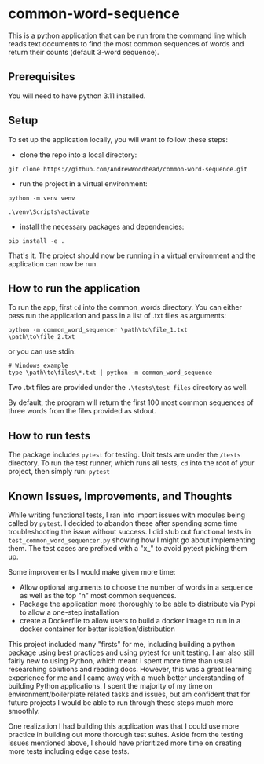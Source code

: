 # common-word-sequence
This is a python application that can be run from the command line which reads text documents to find the most common sequences of words and return their counts (default 3-word sequence).

## Prerequisites
You will need to have python 3.11 installed.

## Setup
To set up the application locally, you will want to follow these steps:
- clone the repo into a local directory:
```
git clone https://github.com/AndrewWoodhead/common-word-sequence.git
```
- run the project in a virtual environment:
```
python -m venv venv

.\venv\Scripts\activate
```
- install the necessary packages and dependencies:
```
pip install -e .
```
That's it. The project should now be running in a virtual environment and the application can now be run.

## How to run the application
To run the app, first ```cd``` into the common_words directory. 
You can either pass run the application and pass in a list of .txt files as arguments:
```
python -m common_word_sequencer \path\to\file_1.txt \path\to\file_2.txt
```
or you can use stdin:
```
# Windows example
type \path\to\files\*.txt | python -m common_word_sequence
```
Two .txt files are provided under the ```.\tests\test_files``` directory as well.

By default, the program will return the first 100 most common sequences of three words from the files provided as stdout.

## How to run tests
The package includes ```pytest``` for testing. Unit tests are under the ```/tests``` directory. To run the test runner, which runs all tests, ```cd``` into the root of your project, then simply run: ```pytest```

## Known Issues, Improvements, and Thoughts
While writing functional tests, I ran into import issues with modules being called by ```pytest```. I decided to abandon these after spending some time troubleshooting the issue without success. I did stub out functional tests in ```test_common_word_sequencer.py``` showing how I might go about implementing them. The test cases are prefixed with a "x_" to avoid pytest picking them up.

Some improvements I would make given more time:
- Allow optional arguments to choose the number of words in a sequence as well as the top "n" most common sequences.
- Package the application more thoroughly to be able to distribute via Pypi to allow a one-step installation
- create a Dockerfile to allow users to build a docker image to run in a docker container for better isolation/distribution

This project included many "firsts" for me, including building a python package using best practices and using pytest for unit testing. I am also still fairly new to using Python, which meant I spent more time than usual researching solutions and reading docs. However, this was a great learning experience for me and I came away with a much better understanding of building Python applications. I spent the majority of my time on environment/boilerplate related tasks and issues, but am confident that for future projects I would be able to run through these steps much more smoothly.

One realization I had building this application was that I could use more practice in building out more thorough test suites. Aside from the testing issues mentioned above, I should have prioritized more time on creating more tests including edge case tests.

